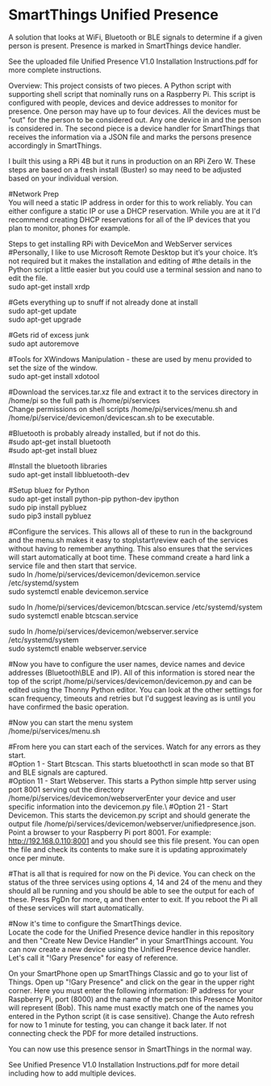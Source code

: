 # SmartThings Unified Presence
A solution that looks at WiFi, Bluetooth or BLE signals to determine if a given person is present. Presence is marked in SmartThings device handler.

See the uploaded file Unified Presence V1.0 Installation Instructions.pdf for more complete instructions.

Overview: This project consists of two pieces. A Python script with supporting shell script that nominally runs on a Raspberry Pi. This script is configured with people, devices and device addresses to monitor for presence.  One person may have up to four devices. All the devices must be "out" for the person to be considered out. Any one device in and the person is considered in. The second piece is a device handler for SmartThings that receives the information via a JSON file and marks the persons presence accordingly in SmartThings.

I built this using a RPi 4B but it runs in production on an RPi Zero W. These steps are based on a fresh install (Buster) so may need to be adjusted based on your individual version.

#Network Prep\
You will need a static IP address in order for this to work reliably. You can either configure a static IP or use a DHCP reservation. While you are at it I'd recommend creating DHCP reservations for all of the IP devices that you plan to monitor, phones for example. 

Steps to get installing RPi with DeviceMon and WebServer services
#Personally, I like to use Microsoft Remote Desktop but it’s your choice. It’s not required but it makes the installation and editing of #the details in the Python script a little easier but you could use a terminal session and nano to edit the file.\
sudo apt-get install xrdp

#Gets everything up to snuff if not already done at install\
sudo apt-get update\
sudo apt-get upgrade

#Gets rid of excess junk\
sudo apt autoremove

#Tools for XWindows Manipulation - these are used by menu provided to set the size of the window.\
sudo apt-get install xdotool

#Download the services.tar.xz file and extract it to the services directory in /home/pi so the full path is /home/pi/services\
Change permissions on shell scripts /home/pi/services/menu.sh and /home/pi/service/devicemon/devicescan.sh to be executable.

#Bluetooth is probably already installed, but if not do this.\
#sudo apt-get install bluetooth\
#sudo apt-get install bluez

#Install the bluetooth libraries\
sudo apt-get install libbluetooth-dev

#Setup bluez for Python\
sudo apt-get install python-pip python-dev ipython\
sudo pip install pybluez\
sudo pip3 install pybluez

#Configure the services. This allows all of these to run in the background and the menu.sh makes it easy to stop\start\review each of the services without having to remember anything.  This also ensures that the services will start automatically at boot time. These command create a hard link a service file and then start that service.\
sudo ln /home/pi/services/devicemon/devicemon.service /etc/systemd/system\
sudo systemctl enable devicemon.service

sudo ln /home/pi/services/devicemon/btcscan.service /etc/systemd/system\
sudo systemctl enable btcscan.service

sudo ln /home/pi/services/devicemon/webserver.service /etc/systemd/system\
sudo systemctl enable webserver.service

#Now you have to configure the user names, device names and device addresses (Bluetooth\BLE and IP). All of this information is stored near the top of the script /home/pi/services/devicemon/devicemon.py and can be edited using the Thonny Python editor.  You can look at the other settings for scan frequency, timeouts and retries but I'd suggest leaving as is until you have confirmed the basic operation.

#Now you can start the menu system\
/home/pi/services/menu.sh

#From here you can start each of the services. Watch for any errors as they start.\
#Option 1 - Start Btcscan. This starts bluetoothctl in scan mode so that BT and BLE signals are captured.\
#Option 11 - Start Webserver. This starts a Python simple http server using port 8001 serving out the directory /home/pi/services/devicemon/webserverEnter your device and user specific information into the devicemon.py file.\ 
#Option 21 - Start Devicemon. This starts the devicemon.py script and should generate the output file /home/pi/services/devicemon/webserver/unifiedpresence.json. Point a browser to your Raspberry Pi port 8001. For example: http://192.168.0.110:8001 and you should see this file present. You can open the file and check its contents to make sure it is updating approximately once per minute.

#That is all that is required for now on the Pi device.  You can check on the status of the three services using options 4, 14 and 24 of the menu and they should all be running and you should be able to see the output for each of these. Press PgDn for more, q and then enter to exit. If you reboot the Pi all of these services will start automatically.

#Now it's time to configure the SmartThings device.\
Locate the code for the Unified Presence device handler in this repository and then "Create New Device Handler" in your SmartThings account. You can now create a new device using the Unified Presence device handler. Let's call it "!Gary Presence" for easy of reference.

On your SmartPhone open up SmartThings Classic and go to your list of Things. Open up "!Gary Presence" and click on the gear in the upper right corner. Here you must enter the following information: IP address for your Raspberry Pi, port (8000) and the name of the person this Presence Monitor will represent (Bob). This name must exactly match one of the names you entered in the Python script (it is case sensitive). Change the Auto refresh for now to 1 minute for testing, you can change it back later. If not connecting check the PDF for more detailed instructions.

You can now use this presence sensor in SmartThings in the normal way.

See Unified Presence V1.0 Installation Instructions.pdf for more detail including how to add multiple devices.
